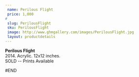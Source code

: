 ```yaml
---
 name: Perilous Flight
 price: 1,000
#
 slug: PerilousFlight
 sku: PerilousFlight
 image: http://www.ghmgallery.com/images/PerilousFlight.jpg
 layout: productdetails
---
```

<strong>Perilous Flight</strong><br />
 2014. Acrylic. 12x12 inches.<br />
 SOLD -- Prints Available<br />
 
 
 
 
#END